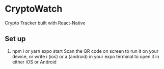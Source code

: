 # CryptoWatch
Crypto Tracker built with React-Native

## Set up
1. npm i or yarn
expo start
Scan the QR code on screen to run it on your device, or write i (ios) or a (android) in your expo terminal to open it in either iOS or Android